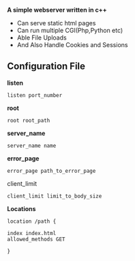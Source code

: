 **A simple webserver written in c++**

- Can serve static html pages
- Can run multiple CGI(Php,Python etc)
- Able File Uploads
- And Also Handle Cookies and Sessions

## Configuration File

**listen**

    listen port_number

**root**

    root root_path
    
**server_name**

    server_name name

**error_page**

    error_page path_to_error_page

client_limit

    client_limit limit_to_body_size
  

**Locations**

    location /path {
    
    index index.html
    allowed_methods GET
    
    }

